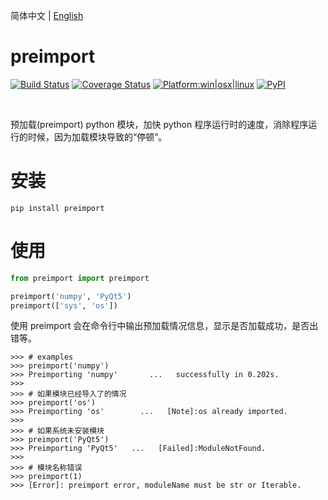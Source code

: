 简体中文 | [English](README.md)

# preimport

[![Build Status](https://travis-ci.com/hustlei/preimport.svg?branch=master)](https://travis-ci.com/hustlei/preimport)
[![Coverage Status](https://coveralls.io/repos/github/hustlei/preimport/badge.svg?branch=master)](https://coveralls.io/github/hustlei/preimport?branch=master)
[![Platform:win|osx|linux](https://hustlei.github.io/assets/badge/platform.svg)](https://travis-ci.com/hustlei/preimport)
[![PyPI](https://img.shields.io/pypi/v/preimport)](https://pypi.org/project/preimport/)

<br>

预加载(preimport) python 模块，加快 python 程序运行时的速度，消除程序运行的时候，因为加载模块导致的“停顿”。

# 安装

~~~shell
pip install preimport
~~~

# 使用

~~~python
from preimport import preimport

preimport('numpy', 'PyQt5')
preimport(['sys', 'os'])
~~~


使用 preimport 会在命令行中输出预加载情况信息，显示是否加载成功，是否出错等。

~~~
>>> # examples
>>> preimport('numpy')
>>> Preimporting 'numpy'       ...   successfully in 0.202s.
>>>
>>> # 如果模块已经导入了的情况
>>> preimport('os')
>>> Preimporting 'os'        ...   [Note]:os already imported.
>>>
>>> # 如果系统未安装模块
>>> preimport('PyQt5')
>>> Preimporting 'PyQt5'   ...   [Failed]:ModuleNotFound.
>>>
>>> # 模块名称错误
>>> preimport(1)
>>> [Error]: preimport error, moduleName must be str or Iterable.
~~~